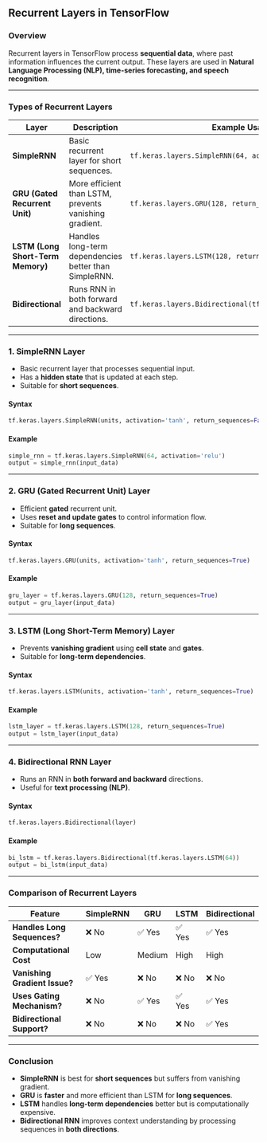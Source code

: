 ## **Recurrent Layers in TensorFlow**  

### **Overview**  
Recurrent layers in TensorFlow process **sequential data**, where past information influences the current output. These layers are used in **Natural Language Processing (NLP), time-series forecasting, and speech recognition**.  

---

### **Types of Recurrent Layers**  

| **Layer** | **Description** | **Example Usage** |
|----------|----------------|------------------|
| **SimpleRNN** | Basic recurrent layer for short sequences. | `tf.keras.layers.SimpleRNN(64, activation='relu')` |
| **GRU (Gated Recurrent Unit)** | More efficient than LSTM, prevents vanishing gradient. | `tf.keras.layers.GRU(128, return_sequences=True)` |
| **LSTM (Long Short-Term Memory)** | Handles long-term dependencies better than SimpleRNN. | `tf.keras.layers.LSTM(128, return_sequences=True)` |
| **Bidirectional** | Runs RNN in both forward and backward directions. | `tf.keras.layers.Bidirectional(tf.keras.layers.LSTM(64))` |

---

### **1. SimpleRNN Layer**  
- Basic recurrent layer that processes sequential input.  
- Has a **hidden state** that is updated at each step.  
- Suitable for **short sequences**.  

#### **Syntax**  
```python
tf.keras.layers.SimpleRNN(units, activation='tanh', return_sequences=False)
```

#### **Example**  
```python
simple_rnn = tf.keras.layers.SimpleRNN(64, activation='relu')
output = simple_rnn(input_data)
```

---

### **2. GRU (Gated Recurrent Unit) Layer**  
- Efficient **gated** recurrent unit.  
- Uses **reset and update gates** to control information flow.  
- Suitable for **long sequences**.  

#### **Syntax**  
```python
tf.keras.layers.GRU(units, activation='tanh', return_sequences=True)
```

#### **Example**  
```python
gru_layer = tf.keras.layers.GRU(128, return_sequences=True)
output = gru_layer(input_data)
```

---

### **3. LSTM (Long Short-Term Memory) Layer**  
- Prevents **vanishing gradient** using **cell state** and **gates**.  
- Suitable for **long-term dependencies**.  

#### **Syntax**  
```python
tf.keras.layers.LSTM(units, activation='tanh', return_sequences=True)
```

#### **Example**  
```python
lstm_layer = tf.keras.layers.LSTM(128, return_sequences=True)
output = lstm_layer(input_data)
```

---

### **4. Bidirectional RNN Layer**  
- Runs an RNN in **both forward and backward** directions.  
- Useful for **text processing (NLP)**.  

#### **Syntax**  
```python
tf.keras.layers.Bidirectional(layer)
```

#### **Example**  
```python
bi_lstm = tf.keras.layers.Bidirectional(tf.keras.layers.LSTM(64))
output = bi_lstm(input_data)
```

---

### **Comparison of Recurrent Layers**  

| **Feature** | **SimpleRNN** | **GRU** | **LSTM** | **Bidirectional** |
|------------|---------|---------|---------|---------------|
| **Handles Long Sequences?** | ❌ No | ✅ Yes | ✅ Yes | ✅ Yes |
| **Computational Cost** | Low | Medium | High | High |
| **Vanishing Gradient Issue?** | ✅ Yes | ❌ No | ❌ No | ❌ No |
| **Uses Gating Mechanism?** | ❌ No | ✅ Yes | ✅ Yes | ✅ Yes |
| **Bidirectional Support?** | ❌ No | ❌ No | ❌ No | ✅ Yes |

---

### **Conclusion**  
- **SimpleRNN** is best for **short sequences** but suffers from vanishing gradient.  
- **GRU** is **faster** and more efficient than LSTM for **long sequences**.  
- **LSTM** handles **long-term dependencies** better but is computationally expensive.  
- **Bidirectional RNN** improves context understanding by processing sequences in **both directions**.